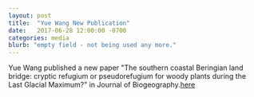 ```yaml
---
layout: post
title:  "Yue Wang New Publication"
date:   2017-06-28 12:00:00 -0700
categories: media
blurb: "empty field - not being used any more."
---
```


Yue Wang published a new paper "The southern coastal Beringian land bridge: cryptic refugium or pseudorefugium for woody plants during the Last Glacial Maximum?" in Journal of Biogeography.[here](http://onlinelibrary.wiley.com/doi/10.1111/jbi.13010/full)
 
